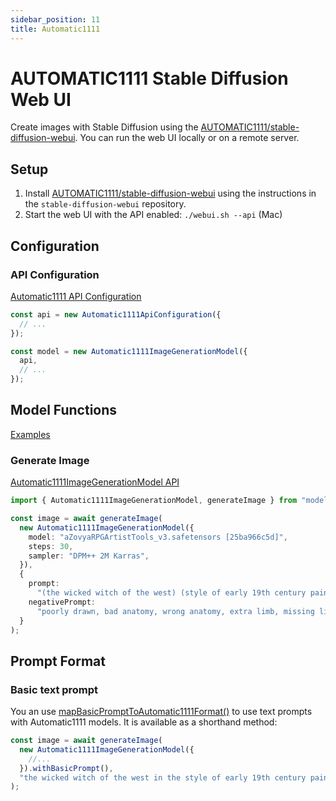 ```yaml
---
sidebar_position: 11
title: Automatic1111
---
```


# AUTOMATIC1111 Stable Diffusion Web UI

Create images with Stable Diffusion using the [AUTOMATIC1111/stable-diffusion-webui](https://github.com/AUTOMATIC1111/stable-diffusion-webui). You can run the web UI locally or on a remote server.

## Setup

1. Install [AUTOMATIC1111/stable-diffusion-webui](https://github.com/AUTOMATIC1111/stable-diffusion-webui) using the instructions in the `stable-diffusion-webui` repository.
2. Start the web UI with the API enabled: `./webui.sh --api` (Mac)

## Configuration

### API Configuration

[Automatic1111 API Configuration](/api/classes/Automatic1111ApiConfiguration)

```ts
const api = new Automatic1111ApiConfiguration({
  // ...
});

const model = new Automatic1111ImageGenerationModel({
  api,
  // ...
});
```

## Model Functions

[Examples](https://github.com/lgrammel/modelfusion/tree/main/examples/basic/src/model-provider/a1111)

### Generate Image

[Automatic1111ImageGenerationModel API](/api/classes/Automatic1111ImageGenerationModel)

```ts
import { Automatic1111ImageGenerationModel, generateImage } from "modelfusion";

const image = await generateImage(
  new Automatic1111ImageGenerationModel({
    model: "aZovyaRPGArtistTools_v3.safetensors [25ba966c5d]",
    steps: 30,
    sampler: "DPM++ 2M Karras",
  }),
  {
    prompt:
      "(the wicked witch of the west) (style of early 19th century painting)",
    negativePrompt:
      "poorly drawn, bad anatomy, wrong anatomy, extra limb, missing limb", // ...
  }
);
```

## Prompt Format

### Basic text prompt

You an use [mapBasicPromptToAutomatic1111Format()](/api/modules#mapbasicprompttoautomatic1111format) to use text prompts with Automatic1111 models. It is available as a shorthand method:

```ts
const image = await generateImage(
  new Automatic1111ImageGenerationModel({
    //...
  }).withBasicPrompt(),
  "the wicked witch of the west in the style of early 19th century painting"
);
```
